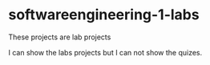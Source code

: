 # softwareengineering-1-labs
These projects are lab projects  

I can show the labs projects but I can not show the quizes.
